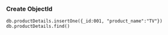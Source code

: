 ### Create ObjectId
`db.productDetails.insertOne({_id:001, "product_name":"TV"})`
`db.productDetails.find()`

### 
